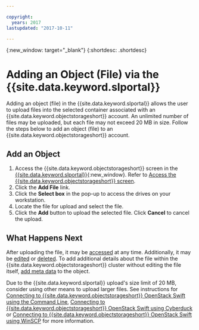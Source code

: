 ```yaml
---

copyright:
  years: 2017
lastupdated: "2017-10-11"

---
```

{:new_window: target="_blank"}
{:shortdesc: .shortdesc}

# Adding an Object (File) via the {{site.data.keyword.slportal}}

Adding an object (file) in the {{site.data.keyword.slportal}} allows the user to upload files into the selected container associated with an {{site.data.keyword.objectstorageshort}} account. An unlimited number of files may be uploaded, but each file may not exceed 20 MB in size. Follow the steps below to add an object (file) to an {{site.data.keyword.objectstorageshort}} account.

## Add an Object

1. Access the {{site.data.keyword.objectstorageshort}} screen in the [{{site.data.keyword.slportal}}](https://control.softlayer.com/){:new_window}. Refer to [Access the {{site.data.keyword.objectstorageshort}} screen](access-object-storage-screen.html).
2. Click the **Add File** link.
3. Click the **Select box** in the pop-up to access the drives on your workstation.
4. Locate the file for upload and select the file.
5. Click the **Add** button to upload the selected file. Click **Cancel** to cancel the upload.

## What Happens Next

After uploading the file, it may be [accessed](access-object-folder-or-container.html) at any time. Additionally, it may be [edited](view-and-edit-object-storage-file-details.html) or [deleted](delete-object-cluster.html). To add additional details about the file within the {{site.data.keyword.objectstorageshort}} cluster without editing the file itself, [add meta data](add-and-edit-metadata-object.html) to the object.

Due to the {{site.data.keyword.slportal}} upload's size limit of 20 MB, consider using other means to upload larger files. See instructions for [Connecting to {{site.data.keyword.objectstorageshort}} OpenStack Swift using the Command Line](connect-object-storage-using-command-line.html), [Connecting to {{site.data.keyword.objectstorageshort}} OpenStack Swift using Cyberduck](connect-object-storage-using-cyberduck.html) or [Connecting to {{site.data.keyword.objectstorageshort}} OpenStack Swift using WinSCP](connect-object-storage-using-winscp.html) for more information.

